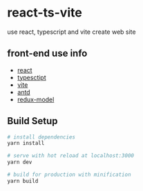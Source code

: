 # react-ts-vite
use react, typescript and vite create web site

## front-end use info

- [react](https://zh-hans.reactjs.org/)
- [typesctipt](https://www.tslang.cn/index.html)
- [vite](https://github.com/vitejs/vite)
- [antd](https://ant.design/index-cn)
- [redux-model](https://github.com/redux-model/redux-model)


## Build Setup

``` bash
# install dependencies
yarn install

# serve with hot reload at localhost:3000
yarn dev

# build for production with minification
yarn build

```